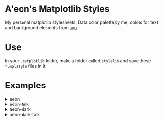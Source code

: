 # A'eon's Matplotlib Styles

My personal matplotlib stylesheets. Data color palette by me, colors for text and background elements from [ayu](https://github.com/dempfi/ayu).

# Use

In your `.matplotlib` folder, make a folder called `stylelib` and save these `*.mplstyle` files in it.

# Examples

<details>
  <summary>aeon</summary>

  ![example:aeon](./examples/aeon.png)
</details>

<details>
  <summary>aeon-talk</summary>

  ![example:aeon-talk](./examples/aeon-talk.png)
</details>

<details>
  <summary>aeon-dark</summary>

  ![example:aeon-dark](./examples/aeon-dark.png)
</details>

<details>
  <summary>aeon-dark-talk</summary>

  ![example:aeon-dark-talk](./examples/aeon-dark-talk.png)
</details>


